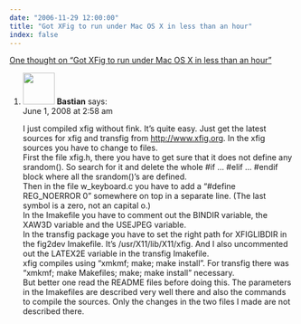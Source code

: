 ```yaml
---
date: "2006-11-29 12:00:00"
title: "Got XFig to run under Mac OS X in less than an hour"
index: false
---
```


[One thought on &ldquo;Got XFig to run under Mac OS X in less than an hour&rdquo;](/lemire/blog/2006/11-29-got-xfig-to-run-under-mac-os-x-in-less-than-an-hour)

<ol class="comment-list">
<li id="comment-49939" class="comment even thread-even depth-1">
<div class="comment-author vcard">
<img alt src="https://secure.gravatar.com/avatar/a459a189bdf3b9bca35b4440778755b2?s=56&#038;d=mm&#038;r=g" srcset="https://secure.gravatar.com/avatar/a459a189bdf3b9bca35b4440778755b2?s=112&#038;d=mm&#038;r=g 2x" class="avatar avatar-56 photo" height="56" width="56" decoding="async" /> <b class="fn">Bastian</b> <span class="says">says:</span> </div>
<div class="comment-metadata"><time datetime="2008-06-01T02:58:39+00:00">June 1, 2008 at 2:58 am</time></a> </div>
<div class="comment-content">
<p>I just compiled xfig without fink. It&rsquo;s quite easy. Just get the latest sources for xfig and transfig from <a href="http://www.xfig.org" rel="nofollow ugc">http://www.xfig.org</a>. In the xfig sources you have to change to files.<br/>
First the file xfig.h, there you have to get sure that it does not define any srandom(). So search for it and delete the whole #if &#8230; #elif &#8230; #endif block where all the srandom()&rsquo;s are defined.<br/>
Then in the file w_keyboard.c you have to add a &ldquo;#define REG_NOERROR 0&rdquo; somewhere on top in a separate line. (The last symbol is a zero, not an capital o.)<br/>
In the Imakefile you have to comment out the BINDIR variable, the XAW3D variable and the USEJPEG variable.<br/>
In the transfig package you have to set the right path for XFIGLIBDIR in the fig2dev Imakefile. It&rsquo;s /usr/X11/lib/X11/xfig. And I also uncommented out the LATEX2E variable in the transfig Imakefile.<br/>
xfig compiles using &ldquo;xmkmf; make; make install&rdquo;. For transfig there was &ldquo;xmkmf; make Makefiles; make; make install&rdquo; necessary.<br/>
But better one read the README files before doing this. The parameters in the Imakefiles are described very well there and also the commands to compile the sources. Only the changes in the two files I made are not described there.</p>
</div>
</li>
</ol>
